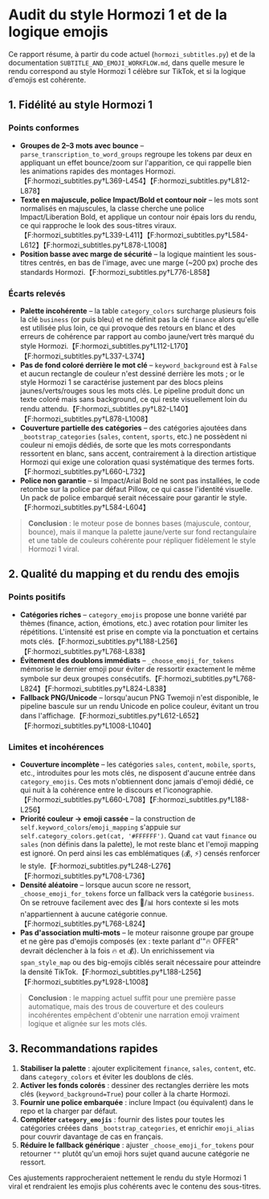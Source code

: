 # Audit du style Hormozi 1 et de la logique emojis

Ce rapport résume, à partir du code actuel (`hormozi_subtitles.py`) et de la documentation
`SUBTITLE_AND_EMOJI_WORKFLOW.md`, dans quelle mesure le rendu correspond au style Hormozi 1
célèbre sur TikTok, et si la logique d'emojis est cohérente.

## 1. Fidélité au style Hormozi 1

### Points conformes

* **Groupes de 2–3 mots avec bounce** – `parse_transcription_to_word_groups` regroupe
  les tokens par deux en appliquant un effet bounce/zoom sur l'apparition, ce qui
  rappelle bien les animations rapides des montages Hormozi.【F:hormozi_subtitles.py†L369-L454】【F:hormozi_subtitles.py†L812-L878】
* **Texte en majuscule, police Impact/Bold et contour noir** – les mots sont
  normalisés en majuscules, la classe cherche une police Impact/Liberation Bold,
  et applique un contour noir épais lors du rendu, ce qui rapproche le look des
  sous-titres viraux.【F:hormozi_subtitles.py†L339-L411】【F:hormozi_subtitles.py†L584-L612】【F:hormozi_subtitles.py†L878-L1008】
* **Position basse avec marge de sécurité** – la logique maintient les sous-titres
  centrés, en bas de l'image, avec une marge (~200 px) proche des standards Hormozi.【F:hormozi_subtitles.py†L776-L858】

### Écarts relevés

* **Palette incohérente** – la table `category_colors` surcharge plusieurs fois la clé
  `business` (or puis bleu) et ne définit pas la clé `finance` alors qu'elle est
  utilisée plus loin, ce qui provoque des retours en blanc et des erreurs de cohérence
  par rapport au combo jaune/vert très marqué du style Hormozi.【F:hormozi_subtitles.py†L112-L170】【F:hormozi_subtitles.py†L337-L374】
* **Pas de fond coloré derrière le mot clé** – `keyword_background` est à `False` et
  aucun rectangle de couleur n'est dessiné derrière les mots ; or le style Hormozi 1
  se caractérise justement par des blocs pleins jaunes/verts/rouges sous les mots
  clés. Le pipeline produit donc un texte coloré mais sans background, ce qui reste
  visuellement loin du rendu attendu.【F:hormozi_subtitles.py†L82-L140】【F:hormozi_subtitles.py†L878-L1008】
* **Couverture partielle des catégories** – des catégories ajoutées dans
  `_bootstrap_categories` (`sales`, `content`, `sports`, etc.) ne possèdent ni couleur
  ni emojis dédiés, de sorte que les mots correspondants ressortent en blanc, sans
  accent, contrairement à la direction artistique Hormozi qui exige une coloration
  quasi systématique des termes forts.【F:hormozi_subtitles.py†L660-L732】
* **Police non garantie** – si Impact/Arial Bold ne sont pas installées, le code
  retombe sur la police par défaut Pillow, ce qui casse l'identité visuelle. Un pack
  de police embarqué serait nécessaire pour garantir le style.【F:hormozi_subtitles.py†L584-L604】

> **Conclusion** : le moteur pose de bonnes bases (majuscule, contour, bounce), mais
> il manque la palette jaune/verte sur fond rectangulaire et une table de couleurs
> cohérente pour répliquer fidèlement le style Hormozi 1 viral.

## 2. Qualité du mapping et du rendu des emojis

### Points positifs

* **Catégories riches** – `category_emojis` propose une bonne variété par thèmes
  (finance, action, émotions, etc.) avec rotation pour limiter les répétitions.
  L'intensité est prise en compte via la ponctuation et certains mots clés.【F:hormozi_subtitles.py†L188-L256】【F:hormozi_subtitles.py†L768-L838】
* **Évitement des doublons immédiats** – `_choose_emoji_for_tokens` mémorise le dernier
  emoji pour éviter de ressortir exactement le même symbole sur deux groupes
  consécutifs.【F:hormozi_subtitles.py†L768-L824】【F:hormozi_subtitles.py†L824-L838】
* **Fallback PNG/Unicode** – lorsqu'aucun PNG Twemoji n'est disponible, le pipeline
  bascule sur un rendu Unicode en police couleur, évitant un trou dans l'affichage.【F:hormozi_subtitles.py†L612-L652】【F:hormozi_subtitles.py†L1008-L1040】

### Limites et incohérences

* **Couverture incomplète** – les catégories `sales`, `content`, `mobile`, `sports`,
  etc., introduites pour les mots clés, ne disposent d'aucune entrée dans
  `category_emojis`. Ces mots n'obtiennent donc jamais d'emoji dédié, ce qui nuit à la
  cohérence entre le discours et l'iconographie.【F:hormozi_subtitles.py†L660-L708】【F:hormozi_subtitles.py†L188-L256】
* **Priorité couleur → emoji cassée** – la construction de `self.keyword_colors`/`emoji_mapping`
  s'appuie sur `self.category_colors.get(cat, '#FFFFFF')`. Quand `cat` vaut `finance`
  ou `sales` (non définis dans la palette), le mot reste blanc et l'emoji mapping est
  ignoré. On perd ainsi les cas emblématiques (💰, ⚡) censés renforcer le style.【F:hormozi_subtitles.py†L248-L276】【F:hormozi_subtitles.py†L708-L736】
* **Densité aléatoire** – lorsque aucun score ne ressort, `_choose_emoji_for_tokens`
  force un fallback vers la catégorie `business`. On se retrouve facilement avec des
  💼/📊 hors contexte si les mots n'appartiennent à aucune catégorie connue.【F:hormozi_subtitles.py†L768-L824】
* **Pas d'association multi-mots** – le moteur raisonne groupe par groupe et ne gère
  pas d'emojis composés (ex : texte parlant d'"🔥 OFFER" devrait déclencher à la fois
  🔥 et 💰). Un enrichissement via `span_style_map` ou des big-emojis ciblés serait
  nécessaire pour atteindre la densité TikTok.【F:hormozi_subtitles.py†L188-L256】【F:hormozi_subtitles.py†L928-L1008】

> **Conclusion** : le mapping actuel suffit pour une première passe automatique, mais
> des trous de couverture et des couleurs incohérentes empêchent d'obtenir une
> narration emoji vraiment logique et alignée sur les mots clés.

## 3. Recommandations rapides

1. **Stabiliser la palette** : ajouter explicitement `finance`, `sales`, `content`, etc.
   dans `category_colors` et éviter les doublons de clés.
2. **Activer les fonds colorés** : dessiner des rectangles derrière les mots clés
   (`keyword_background=True`) pour coller à la charte Hormozi.
3. **Fournir une police embarquée** : inclure Impact (ou équivalent) dans le repo et
   la charger par défaut.
4. **Compléter `category_emojis`** : fournir des listes pour toutes les catégories
   créées dans `_bootstrap_categories`, et enrichir `emoji_alias` pour couvrir
   davantage de cas en français.
5. **Réduire le fallback générique** : ajuster `_choose_emoji_for_tokens` pour
   retourner `""` plutôt qu'un emoji hors sujet quand aucune catégorie ne ressort.

Ces ajustements rapprocheraient nettement le rendu du style Hormozi 1 viral et
rendraient les emojis plus cohérents avec le contenu des sous-titres.
